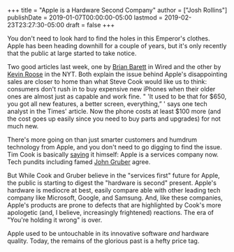 +++
title = "Apple is a Hardware Second Company"
author = ["Josh Rollins"]
publishDate = 2019-01-07T00:00:00-05:00
lastmod = 2019-02-23T23:27:30-05:00
draft = false
+++

You don't need to look hard to find the holes in this Emperor's clothes. Apple has been heading downhill for a couple of years, but it's only recently that the public at large started to take notice.

<!--more-->

Two good articles last week, one by [Brian Barett](https://www.wired.com/story/silver-lining-apples-very-bad-iphone-news/) in Wired and the other by [Kevin Roose](https://www.nytimes.com/2019/01/05/technology/apple-iphone-replacement-mom.html) in the NYT. Both explain the issue behind Apple's disappointing sales are closer to home than what Steve Cook would like us to think: consumers don't rush in to buy expensive new iPhones when their older ones are almost just as capable and work fine. " 'It used to be that for $650, you got all new features, a better screen, everything,” ' says one tech analyst in the Times' article. Now the phone costs at least $100 more (and the cost goes up easily since you need to buy parts and upgrades) for not much new.

There's more going on than just smarter customers and humdrum technology from Apple, and you don't need to go digging to find the issue. Tim Cook is basically [saying](https://www.apple.com/newsroom/2019/01/letter-from-tim-cook-to-apple-investors/) it himself: Apple is a services company now. Tech pundits including famed [John Gruber](https://daringfireball.net/2019/01/apples%5Fterrible%5Fno%5Fgood%5Fvery%5Fbad%5Fearnings%5Fwarning) agree.

But While Cook and Gruber believe in the "services first" future for Apple, the public is starting to digest the "hardware is second" present. Apple's hardware is mediocre at best, easily compare able with other leading tech company like Microsoft, Google, and Samsung. And, like these companies, Apple's products are prone to defects that are highlighted by Cook's more apologetic (and, I believe, increasingly frightened) reactions. The era of "You're holding it wrong" is over.

Apple used to be untouchable in its innovative software _and_ hardware quality. Today, the remains of the glorious past is a hefty price tag.